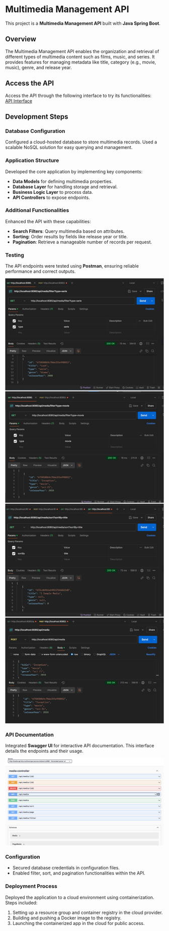 # Multimedia Management API

This project is a **Multimedia Management API** built with **Java Spring Boot**.

## Overview

The Multimedia Management API enables the organization and retrieval of different types of multimedia content such as films, music, and series. It provides features for managing metadata like title, category (e.g., movie, music), genre, and release year.

## Access the API

Access the API through the following interface to try its functionalities:  
[API Interface](http://multimedia-api.cloud.northeurope.azurecontainer.io:8080/swagger-ui/index.html)

## Development Steps

### Database Configuration

Configured a cloud-hosted database to store multimedia records. Used a scalable NoSQL solution for easy querying and management.

### Application Structure

Developed the core application by implementing key components:

- **Data Models** for defining multimedia properties.
- **Database Layer** for handling storage and retrieval.
- **Business Logic Layer** to process data.
- **API Controllers** to expose endpoints.

### Additional Functionalities

Enhanced the API with these capabilities:

- **Search Filters**: Query multimedia based on attributes.
- **Sorting**: Order results by fields like release year or title.
- **Pagination**: Retrieve a manageable number of records per request.

### Testing

The API endpoints were tested using **Postman**, ensuring reliable performance and correct outputs.

![Sample Request - Filtering Multimedia](screenshots/sc1.jpeg)  
![Sample Request - Filtering Multimedia](screenshots/sc2.jpeg)  
![Sample Request - Sorting](screenshots/sc3.jpeg)  
![Sample Request - Post](screenshots/sc4.jpeg)

### API Documentation

Integrated **Swagger UI** for interactive API documentation. This interface details the endpoints and their usage.

![Swagger Overview](Screenshots/sc5.png)

### Configuration

- Secured database credentials in configuration files.
- Enabled filter, sort, and pagination functionalities within the API.

### Deployment Process

Deployed the application to a cloud environment using containerization. Steps included:

1. Setting up a resource group and container registry in the cloud provider.
2. Building and pushing a Docker image to the registry.
3. Launching the containerized app in the cloud for public access.
